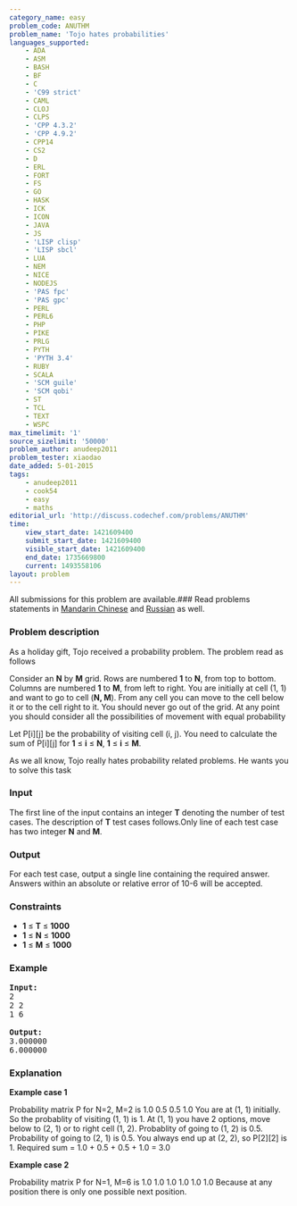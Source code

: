 ```yaml
---
category_name: easy
problem_code: ANUTHM
problem_name: 'Tojo hates probabilities'
languages_supported:
    - ADA
    - ASM
    - BASH
    - BF
    - C
    - 'C99 strict'
    - CAML
    - CLOJ
    - CLPS
    - 'CPP 4.3.2'
    - 'CPP 4.9.2'
    - CPP14
    - CS2
    - D
    - ERL
    - FORT
    - FS
    - GO
    - HASK
    - ICK
    - ICON
    - JAVA
    - JS
    - 'LISP clisp'
    - 'LISP sbcl'
    - LUA
    - NEM
    - NICE
    - NODEJS
    - 'PAS fpc'
    - 'PAS gpc'
    - PERL
    - PERL6
    - PHP
    - PIKE
    - PRLG
    - PYTH
    - 'PYTH 3.4'
    - RUBY
    - SCALA
    - 'SCM guile'
    - 'SCM qobi'
    - ST
    - TCL
    - TEXT
    - WSPC
max_timelimit: '1'
source_sizelimit: '50000'
problem_author: anudeep2011
problem_tester: xiaodao
date_added: 5-01-2015
tags:
    - anudeep2011
    - cook54
    - easy
    - maths
editorial_url: 'http://discuss.codechef.com/problems/ANUTHM'
time:
    view_start_date: 1421609400
    submit_start_date: 1421609400
    visible_start_date: 1421609400
    end_date: 1735669800
    current: 1493558106
layout: problem
---
```

All submissions for this problem are available.###  Read problems statements in [Mandarin Chinese](http://www.codechef.com/download/translated/COOK54/mandarin/ANUTHM.pdf) and [Russian](http://www.codechef.com/download/translated/COOK54/russian/ANUTHM.pdf) as well.

### Problem description

As a holiday gift, Tojo received a probability problem. The problem read as follows

Consider an **N** by **M** grid. Rows are numbered **1** to **N**, from top to bottom. Columns are numbered **1** to **M**, from left to right. You are initially at cell (1, 1) and want to go to cell (**N, M**). From any cell you can move to the cell below it or to the cell right to it. You should never go out of the grid. At any point you should consider all the possibilities of movement with equal probability

Let P\[i\]\[j\] be the probability of visiting cell (i, j). You need to calculate the sum of P\[i\]\[j\] for **1** ≤ **i** ≤ **N**, **1** ≤ **i** ≤ **M**.

As we all know, Tojo really hates probability related problems. He wants you to solve this task

### Input

The first line of the input contains an integer **T** denoting the number of test cases. The description of **T** test cases follows.Only line of each test case has two integer **N** and **M**.

### Output

For each test case, output a single line containing the required answer. Answers within an absolute or relative error of 10-6 will be accepted.

### Constraints

- **1** ≤ **T** ≤ **1000**
- **1** ≤ **N** ≤ **1000**
- **1** ≤ **M** ≤ **1000**

### Example

<pre><b>Input:</b>
2
2 2
1 6

<b>Output:</b>
3.000000
6.000000
</pre>
### Explanation

**Example case 1**

Probability matrix P for N=2, M=2 is
1.0 0.5
0.5 1.0
You are at (1, 1) initially. So the probablity of visiting (1, 1) is 1. At (1, 1) you have 2 options, move below to (2, 1) or to right cell (1, 2). Probablity of going to (1, 2) is 0.5. Probability of going to (2, 1) is 0.5. You always end up at (2, 2), so P\[2\]\[2\] is 1. Required sum = 1.0 + 0.5 + 0.5 + 1.0 = 3.0

**Example case 2**

Probability matrix P for N=1, M=6 is
1.0 1.0 1.0 1.0 1.0 1.0
Because at any position there is only one possible next position.
